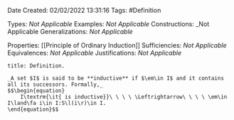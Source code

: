 <div class="topSpace"></div>

Date Created: 02/02/2022 13:31:16
Tags: #Definition

Types: _Not Applicable_
Examples: _Not Applicable_
Constructions: _Not Applicable
Generalizations: _Not Applicable_

Properties: [[Principle of Ordinary Induction]]
Sufficiencies: _Not Applicable_
Equivalences: _Not Applicable_
Justifications: _Not Applicable_

``` ad-Definition
title: Definition.

_A set $I$ is said to be **inductive** if $\em\in I$ and it contains all its successors. Formally,_
$$\begin{equation}
    I\textrm{\it{ is inductive}}\ \ \ \ \Leftrightarrow\ \ \ \ \em\in I\land\fa i\in I:S\l(i\r)\in I.
\end{equation}$$

```
